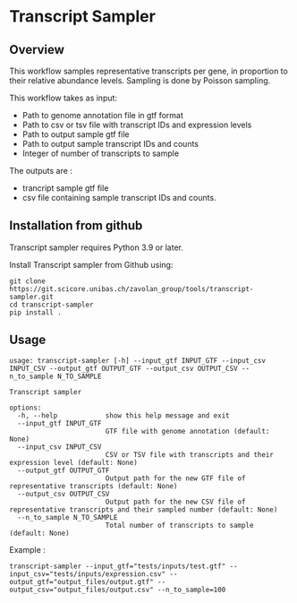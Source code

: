 # Transcript Sampler

## Overview
This workflow samples representative transcripts per gene, in proportion to their relative abundance levels. Sampling is done by Poisson sampling. 

This workflow takes as input:
- Path to genome annotation file in gtf format
- Path to csv or tsv file with transcript IDs and expression levels
- Path to output sample gtf file 
- Path to output sample transcript IDs and counts
- Integer of number of transcripts to sample
 
The outputs are :
- trancript sample gtf file
- csv file containing sample transcript IDs and counts.
 
## Installation from github
Transcript sampler requires Python 3.9 or later.

Install Transcript sampler from Github using:

```
git clone https://git.scicore.unibas.ch/zavolan_group/tools/transcript-sampler.git
cd transcript-sampler
pip install . 
```

## Usage
```
usage: transcript-sampler [-h] --input_gtf INPUT_GTF --input_csv INPUT_CSV --output_gtf OUTPUT_GTF --output_csv OUTPUT_CSV --n_to_sample N_TO_SAMPLE

Transcript sampler

options:
  -h, --help            show this help message and exit
  --input_gtf INPUT_GTF
                        GTF file with genome annotation (default: None)
  --input_csv INPUT_CSV
                        CSV or TSV file with transcripts and their expression level (default: None)
  --output_gtf OUTPUT_GTF
                        Output path for the new GTF file of representative transcripts (default: None)
  --output_csv OUTPUT_CSV
                        Output path for the new CSV file of representative transcripts and their sampled number (default: None)
  --n_to_sample N_TO_SAMPLE
                        Total number of transcripts to sample (default: None)
```

Example : 

`transcript-sampler --input_gtf="tests/inputs/test.gtf" --input_csv="tests/inputs/expression.csv" --output_gtf="output_files/output.gtf" --output_csv="output_files/output.csv" --n_to_sample=100`
